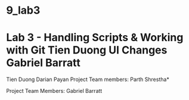 # 9_lab3
Lab 3 - Handling Scripts &amp; Working with Git
Tien Duong UI Changes
Gabriel Barratt
=======
Tien Duong
Darian Payan
Project Team members: 
Parth Shrestha*

Project Team Members: 
Gabriel Barratt

